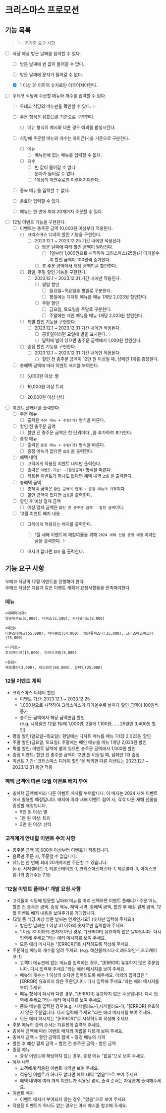 # 크리스마스 프로모션
## 기능 목록
> ✨ : 추가한 요구 사항

- [ ] 식당 예상 방문 날짜를 입력할 수 있다.
  - [ ] 방문 날짜에 빈 값이 들어갈 수 없다.
  - [ ] 방문 날짜에 문자가 들어갈 수 없다.
  - [X] 1 이상 31 이하의 숫자로만 이루어져야한다.


- [ ] 우테코 식당에 주문할 메뉴와 개수를 입력할 수 있다.
  - [ ] 우테코 식당의 메뉴판을 확인할 수 있다. ✨
  - [ ] 주문 형식은 쉼표(,)를 기준으로 구분한다.
    - [ ] 메뉴 형식이 예시와 다른 경우 예외를 발생시킨다.
  - [ ] 식당에 주문할 메뉴와 개수는 하이픈(-)을 기준으로 구분한다.
    - [ ] 메뉴
      - [ ] 메뉴판에 없는 메뉴를 입력할 수 없다.
    - [ ] 개수 
      - [ ] 빈 값이 들어갈 수 없다
      - [ ] 문자가 들어갈 수 없다.
      - [ ] 1이상의 자연수로만 이루어져야한다.
  - [ ] 중복 메뉴를 입력할 수 없다.
  - [ ] 음료만 입력할 수 없다.
  - [ ] 메뉴는 한 번에 최대 20개까지 주문할 수 있다.


- [ ] 12월 이벤트 기능을 구현한다.
  - [ ] 이벤트는 총주문 금액 10,000원 이상부터 적용된다. 
    - [ ] 크리스마스 디데이 할인 기능을 구현한다.
      - [ ] 2023.12.1 ~ 2023.12.25 기간 내에만 적용된다.
        - [ ] 방문 날짜에 따라 할인 금액이 달라진다.
          - [ ] 1일부터 1,000원으로 시작하여 크리스마스(25일)가 다가올수록 할인 금액이 100원씩 증가한다.
        - [ ] 총 주문 금액에서 해당 금액만큼 할인한다.
    - [ ] 평일, 주말 할인 기능을 구현한다.
      - [ ] 2023.12.1 ~ 2023.12.31 기간 내에만 적용된다.
        - [ ] 평일 할인
          - [ ] 일요일~목요일을 평일로 구분한다.
          - [ ] 평일에는 디저트 메뉴를 메뉴 1개당 2,023원 할인한다.
        - [ ] 주말 할인
          - [ ] 금요일, 토요일을 주말로 구분한다.
          - [ ] 주말에는 메인 메뉴를 메뉴 1개당 2,023원 할인한다.
    - [ ] 특별 할인 기능을 구현한다.
      - [ ] 2023.12.1 ~ 2023.12.31 기간 내에만 적용된다.
        - [ ] 공휴일이라면 요일에 별을 표시한다. ✨
        - [ ] 달력에 별이 있으면 총주문 금액에서 1,000원 할인한다.
    - [ ] 증정 할인 기능을 구현한다.
      - [ ] 2023.12.1 ~ 2023.12.31 기간 내에만 적용된다.
        - [ ] 할인 전 총주문 금액이 12만 원 이상일 때, 샴페인 1개를 증정한다.
  - [ ] 총혜택 금액에 따라 이벤트 배지를 부여한다.
    - [ ] 5,000원 이상: 별
    - [ ] 10,000원 이상 트리
    - [ ] 20,000원 이상 산타


- [ ] 이벤트 플래너를 출력한다.
  - [ ] 주문 메뉴
    - [ ] 출력은 `주문 메뉴 + 수량(개)` 형식을 따른다.
  - [ ] 할인 전 총주문 금액
    - [ ] 할인 전 총주문 금액은 천 단위마다 `,`를 추가하여 표기한다.
  - [ ] 증정 메뉴 
    - [ ] 출력은 `증정 메뉴 + 수량(개)` 형식을 따른다. 
    - [ ] 증정 메뉴가 없다면 `없음` 을 출력한다.
  - [ ] 혜택 내역
    - [ ] 고객에게 적용된 이벤트 내역만 출력한다.
    - [ ] 출력은 `이벤트 기능: -(할인금액)` 형식을 따른다.
    - [ ] 적용된 이벤트가 하나도 없다면 혜택 내역 `없음` 을 출력한다.
  - [ ] 총혜택 금액
    - [ ] 총혜택 금액은 `할인 금액의 합계 + 증정 메뉴의 가격`이다.
    - [ ] 할인 금액이 없다면 `없음`을 출력한다. 
  - [ ] 할인 후 예상 결제 금액
    - [ ] 예상 결제 금액은 `할인 전 총주문 금액 - 할인 금액`이다.
  - [ ] 12월 이벤트 배지 내용
    - [ ] 고객에게 적용되는 배지를 출력한다.
      - [ ] 1월 새해 이벤트에 재참여율을 위해 `2024 새해 선물 증정 예정` 이라는 글을 출력한다. ✨ 
    - [ ] 배지가 없다면 `없음` 을 출력한다.
    
  

## 기능 요구 사항
우테코 식당의 12월 이벤트를 진행해야 한다. <br>
우테코 식당은 다음과 같은 이벤트 계획과 요청사항들을 만족해야한다.

### 메뉴
```
<애피타이저>
양송이수프(6,000), 타파스(5,500), 시저샐러드(8,000)

<메인>
티본스테이크(55,000), 바비큐립(54,000), 해산물파스타(35,000), 크리스마스파스타(25,000)

<디저트>
초코케이크(15,000), 아이스크림(5,000)

<음료>
제로콜라(3,000), 레드와인(60,000), 샴페인(25,000)
```

### 12월 이벤트 계획
- 크리스마스 디데이 할인
    - 이벤트 기간: 2023.12.1 ~ 2023.12.25
    - 1,000원으로 시작하여 크리스마스가 다가올수록 날마다 할인 금액이 100원씩 증가
    - 총주문 금액에서 해당 금액만큼 할인  
      (e.g. 시작일인 12월 1일에 1,000원, 2일에 1,100원, ..., 25일엔 3,400원 할인)
- 평일 할인(일요일~목요일): 평일에는 디저트 메뉴를 메뉴 1개당 2,023원 할인
- 주말 할인(금요일, 토요일): 주말에는 메인 메뉴를 메뉴 1개당 2,023원 할인
- 특별 할인: 이벤트 달력에 별이 있으면 총주문 금액에서 1,000원 할인
- 증정 이벤트: 할인 전 총주문 금액이 12만 원 이상일 때, 샴페인 1개 증정
- 이벤트 기간: '크리스마스 디데이 할인'을 제외한 다른 이벤트는 2023.12.1 ~ 2023.12.31 동안 적용

### 혜택 금액에 따른 12월 이벤트 배지 부여

- 총혜택 금액에 따라 다른 이벤트 배지를 부여합니다. 이 배지는 2024 새해 이벤트에서 활용할 예정입니다.
  배지에 따라 새해 이벤트 참여 시, 각각 다른 새해 선물을 증정할 예정입니다.
    - 5천 원 이상: 별
    - 1만 원 이상: 트리
    - 2만 원 이상: 산타

### 고객에게 안내할 이벤트 주의 사항

- 총주문 금액 10,000원 이상부터 이벤트가 적용됩니다.
- 음료만 주문 시, 주문할 수 없습니다.
- 메뉴는 한 번에 최대 20개까지만 주문할 수 있습니다.  
  (e.g. 시저샐러드-1, 티본스테이크-1, 크리스마스파스타-1, 제로콜라-3, 아이스크림-1의 총개수는 7개)

### '12월 이벤트 플래너' 개발 요청 사항

- 고객들이 식당에 방문할 날짜와 메뉴를 미리 선택하면 이벤트 플래너가 주문 메뉴, 할인 전 총주문 금액, 증정 메뉴, 혜택 내역, 총혜택 금액, 할인 후 예상 결제 금액, 12월 이벤트 배지 내용을 보여주기를 기대합니다.
- 12월 중 식당 예상 방문 날짜는 언제인가요? (숫자만 입력해 주세요!)
    - 방문할 날짜는 1 이상 31 이하의 숫자로만 입력받아 주세요.
    - 1 이상 31 이하의 숫자가 아닌 경우, "[ERROR] 유효하지 않은 날짜입니다. 다시 입력해 주세요."라는 에러 메시지를 보여 주세요.
    - 모든 에러 메시지는 "[ERROR]"로 시작하도록 작성해 주세요.
- 주문하실 메뉴와 개수를 알려 주세요. (e.g. 해산물파스타-2,레드와인-1,초코케이크-1)
    - 고객이 메뉴판에 없는 메뉴를 입력하는 경우, "[ERROR] 유효하지 않은 주문입니다. 다시 입력해 주세요."라는 에러 메시지를 보여 주세요.
    - 메뉴의 개수는 1 이상의 숫자만 입력되도록 해주세요. 이외의 입력값은 "[ERROR] 유효하지 않은 주문입니다. 다시 입력해 주세요."라는 에러 메시지를 보여 주세요.
    - 메뉴 형식이 예시와 다른 경우, "[ERROR] 유효하지 않은 주문입니다. 다시 입력해 주세요."라는 에러 메시지를 보여 주세요.
    - 중복 메뉴를 입력한 경우(e.g. 시저샐러드-1,시저샐러드-1), "[ERROR] 유효하지 않은 주문입니다. 다시 입력해 주세요."라는 에러 메시지를 보여 주세요.
    - 모든 에러 메시지는 "[ERROR]"로 시작하도록 작성해 주세요.
- 주문 메뉴의 출력 순서는 자유롭게 출력해 주세요.
- 총혜택 금액에 따라 이벤트 배지의 이름을 다르게 보여 주세요.
- 총혜택 금액 = 할인 금액의 합계 + 증정 메뉴의 가격
- 할인 후 예상 결제 금액 = 할인 전 총주문 금액 - 할인 금액
- 증정 메뉴
    - 증정 이벤트에 해당하지 않는 경우, 증정 메뉴 "없음"으로 보여 주세요.
- 혜택 내역
    - 고객에게 적용된 이벤트 내역만 보여 주세요.
    - 적용된 이벤트가 하나도 없다면 혜택 내역 "없음"으로 보여 주세요.
    - 혜택 내역에 여러 개의 이벤트가 적용된 경우, 출력 순서는 자유롭게 출력해주세요.
- 이벤트 배지
    - 이벤트 배지가 부여되지 않는 경우, "없음"으로 보여 주세요.
- 적용된 이벤트가 하나도 없는 경우는 아래 예시를 참고해 주세요.